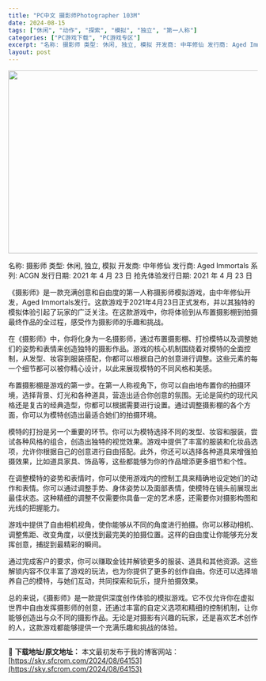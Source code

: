 ```yaml
---
title: "PC中文 摄影师Photographer 103M"
date: 2024-08-15
tags: ["休闲", "动作", "探索", "模拟", "独立", "第一人称"]
categories: ["PC游戏下载", "PC游戏专区"]
excerpt: "名称: 摄影师 类型: 休闲, 独立, 模拟 开发商: 中年修仙 发行商: Aged Immortals 系列: ACGN 发行日期: 2021 年 4 月 23 日 抢先体验发行日期: 2021 年 4 月 23 日 《摄影师》是一款充满创意和自由度的第一人称摄影师模拟游戏，由中年修仙开发，Age&hellip;"
layout: post
---
```


<img class="aligncenter size-full wp-image-64154" src="https://sky.sfcrom.com/wp-content/uploads/2024/08/2024081510475990.webp" alt="" width="660" height="370" />

名称: 摄影师
类型: 休闲, 独立, 模拟
开发商: 中年修仙
发行商: Aged Immortals
系列: ACGN
发行日期: 2021 年 4 月 23 日
抢先体验发行日期: 2021 年 4 月 23 日

《摄影师》是一款充满创意和自由度的第一人称摄影师模拟游戏，由中年修仙开发，Aged Immortals发行。这款游戏于2021年4月23日正式发布，并以其独特的模拟体验引起了玩家的广泛关注。在这款游戏中，你将体验到从布置摄影棚到拍摄最终作品的全过程，感受作为摄影师的乐趣和挑战。

在《摄影师》中，你将化身为一名摄影师，通过布置摄影棚、打扮模特以及调整她们的姿势和表情来创造独特的摄影作品。游戏的核心机制围绕着对模特的全面控制，从发型、妆容到服装搭配，你都可以根据自己的创意进行调整。这些元素的每一个细节都可以被你精心设计，以此来展现模特的不同风格和美感。

布置摄影棚是游戏的第一步。在第一人称视角下，你可以自由地布置你的拍摄环境，选择背景、灯光和各种道具，营造出适合你创意的氛围。无论是简约的现代风格还是复古的经典造型，你都可以根据需要进行设置。通过调整摄影棚的各个方面，你可以为模特创造出最适合她们的拍摄环境。

模特的打扮是另一个重要的环节。你可以为模特选择不同的发型、妆容和服装，尝试各种风格的组合，创造出独特的视觉效果。游戏中提供了丰富的服装和化妆品选项，允许你根据自己的创意进行自由搭配。此外，你还可以选择各种道具来增强拍摄效果，比如道具家具、饰品等，这些都能够为你的作品增添更多细节和个性。

在调整模特的姿势和表情时，你可以使用游戏内的控制工具来精确地设定她们的动作和表情。你可以通过调整手势、身体姿势以及面部表情，使模特在镜头前展现出最佳状态。这种精细的调整不仅需要你具备一定的艺术感，还需要你对摄影构图和光线的把握能力。

游戏中提供了自由相机视角，使你能够从不同的角度进行拍摄。你可以移动相机、调整焦距、改变角度，以便找到最完美的拍摄位置。这样的自由度让你能够充分发挥创意，捕捉到最精彩的瞬间。

通过完成客户的要求，你可以赚取金钱并解锁更多的服装、道具和其他资源。这些解锁内容不仅丰富了游戏的玩法，也为你提供了更多的创作自由。你还可以选择培养自己的模特，与她们互动，共同探索和玩乐，提升拍摄效果。

总的来说，《摄影师》是一款提供深度创作体验的模拟游戏。它不仅允许你在虚拟世界中自由发挥摄影师的创意，还通过丰富的自定义选项和精细的控制机制，让你能够创造出与众不同的摄影作品。无论是对摄影有兴趣的玩家，还是喜欢艺术创作的人，这款游戏都能够提供一个充满乐趣和挑战的体验。

---
📖 **下载地址/原文地址：** 本文最初发布于我的博客网站：[https://sky.sfcrom.com/2024/08/64153](https://sky.sfcrom.com/2024/08/64153)
